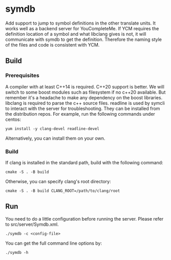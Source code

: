 # symdb
Add support to jump to symbol definitions in the other translate units. It works
well as a backend server for YouCompleteMe. If YCM requires the definition
location of a symbol and what libclang gives is not, it will communicate with
symdb to get the definition. Therefore the naming style of the files and code is
consistent with YCM.

## Build

### Prerequisites
A compiler with at least C++14 is required. C++20 support is better. We will
switch to some boost modules such as filesystem if no c++20 available. But
remember it's a headache to make any dependency on the boost libraries.
libclang is required to parse the c++ source files. readline is used by symcli
to interact with the server for troubleshooting. They can be installed from the
distribution repos. For example, run the following commands under
centos:
```
yum install -y clang-devel readline-devel
```
Alternatively, you can install them on your own.
### Build
If clang is installed in the standard path, build with the following command:

`cmake -S . -B build`

Otherwise, you can specify clang's root directory:

`cmake -S . -B build CLANG_ROOT=/path/to/clang/root`

## Run
You need to do a little configuration before running the server. Please refer to
src/server/Symdb.xml.
```
./symdb -c <config-file>
```
You can get the full command line options by:
```
./symdb -h
```
